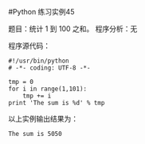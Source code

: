 #Python 练习实例45


题目：统计 1 到 100 之和。
程序分析：无


程序源代码：

```
#!/usr/bin/python
# -*- coding: UTF-8 -*-

tmp = 0
for i in range(1,101):
    tmp += i
print 'The sum is %d' % tmp
```


以上实例输出结果为：


```
The sum is 5050
```